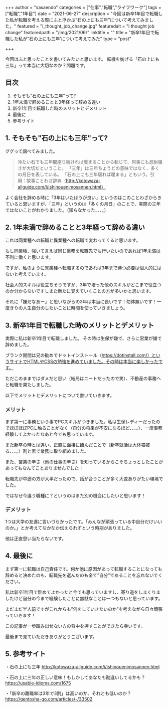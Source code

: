 +++
author = "sasaendo"
categories = ["仕事","転職","ライフワーク"]
tags = ["転職","1年目"]
date = "2021-06-27"
description = "今回は新卒1年目で転職した私が転職を考える際にふと浮かぶ”石の上にも三年”について考えてみました。"
featured = "I_thought_job_change.jpg"
featuredalt = "I thought job change"
featuredpath = "/img/2021/06/"
linktitle = ""
title = "新卒1年目で転職した私が”石の上にも三年’について考えてみた"
type = "post"

+++

今回はふと思ったことを書いてみたいと思います。
転機を妨げる「石の上にも三年」って本当に大切なのか？問題です。

## 目次
1. そもそも"石の上にも三年"って?
2. 1年未満で辞めることと3年経って辞める違い
3. 新卒1年目で転職した時のメリットとデメリット
4. 最後に
5. 参考サイト

## 1.  そもそも"石の上にも三年"って?

ググって調べてみました。

> 冷たい石でも三年間座り続ければ暖まることから転じて、何事にも忍耐強さが大切だということ。
>「三年」は三年ちょうどの意味ではなく、多くの月日を表している。
>「石の上にも三年居れば暖まる」ともいう。引用：故事ことわざ辞典（http://kotowaza-allguide.com/i/ishinouenimosannen.html）

よく会社を辞める時に「3年はいたほうが良い」というのはこのことわざからきていると思いますが、「三年」というのは「多くの月日」のことで、実際の三年ではないことがわかりました。（知らなかった、、、。）

## 2. 1年未満で辞めることと3年経って辞める違い

これは同業種への転職と異業種への転職で変わってくると思います。

もし同業種、強いて言えば同じ業務を転職先でも行いたいのであれば1年未満は不利に働くと思います。

ですが、私のように異業種へ転職するのであれば3年まで待つ必要は個人的にはないと考えています。

社会人的スキルは役立ちそうですが、3年で培った他のスキルがどこまで役立つのか分からないですしまた新たに覚えていくことの方が多いかと思います。

それに「嫌だなあー」と思いながらの3年は本当に長いです！勿体無いです！一度きりの人生自分のしたいことに時間を使っていきましょう。

## 3. 新卒1年目で転職した時のメリットとデメリット

実際に私は新卒1年目で転職しました。
その時は生保が嫌で、さらに営業が嫌で辞めました。

ブランク期間は兄の勧めでドットインストール（https://dotinstall.com/）というサイトでHTMLやCSSの勉強を進めていました。その時は本当に楽しかったです。

ただこのままではダメだと思い（結局はニートだったので笑）、不動産の事務へと転職を果たしました。

以下でメリットとデメリットについて書いていきます。

### メリット

まず第一に事務という事でPCスキルがつきました。私は生保レディーだったのでほぼほぼPCに触ることがなく（自分の将来が不安になるほど、、、。）、一度事務経験してよかったなあと今でも思っています。

また新卒の時とは違い、正直に面接に臨んだことで（新卒就活は大体猫被る、、、。）割と素で業務に取り組めました。

また、営業の辛さ（他の仕事の辛さ）を知っているからこそちょっとしたことがあってもなんてことありませんでした！

転職先が中途の方が大半だったので、話が合うことが多く大変ありがたい環境でした。

ではなぜ今違う職種に？というのはまた別の機会にしたいと思います！

### デメリット

1つは大学の友達に言いづらかったです。「みんなが頑張っている中自分だけいいのか。」とか考えてなかなか伝えられずという時期がありました。

他は正直思い当たらないです。

## 4. 最後に

まず第一に転職は自己責任です。何か他に原因があって転職することになっても辞めると決めたのも、転職先を選んだのも全て”自分”であることを忘れないでください。

私は新卒1年目で辞めてよかったと今でも思っていますし、寄り道をしまくりましたけど自分の今まで経験したことに無駄なことは一つもないと思っています。

まだまだ半人前ですがこれからも”何をしていきたいのか”を考えながら日々頑張っていきます！

この記事が一歩踏み出せない方の背中を押すことができたら幸いです。

最後まで見ていただきありがとうございます。

## 5. 参考サイト
・石の上にも三年
http://kotowaza-allguide.com/i/ishinouenimosannen.html

・石の上に三年の正しい意味！もしかしてあなたも勘違いしてるかも？
https://usable-idioms.com/1675

・「新卒の離職率は3年で3割」は高いのか、それとも低いのか？
https://gentosha-go.com/articles/-/33502


